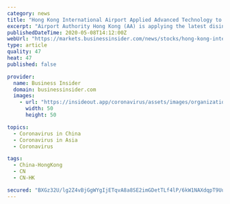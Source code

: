 ```yaml
---
category: news
title: "Hong Kong International Airport Applied Advanced Technology to Step Up Disinfection Against Virus"
excerpt: "Airport Authority Hong Kong (AA) is applying the latest disinfection technologies, including disinfection channels, antimicrobial coating and autonomous cleaning robots, at Hong Kong International Airport (HKIA) to protect passengers and airport staff from COVID-19 infection."
publishedDateTime: 2020-05-08T14:12:00Z
webUrl: "https://markets.businessinsider.com/news/stocks/hong-kong-international-airport-applied-advanced-technology-to-step-up-disinfection-against-virus-1029182363"
type: article
quality: 47
heat: 47
published: false

provider:
  name: Business Insider
  domain: businessinsider.com
  images:
    - url: "https://insideout.app/coronavirus/assets/images/organizations/businessinsider.com-50x50.jpg"
      width: 50
      height: 50

topics:
  - Coronavirus in China
  - Coronavirus in Asia
  - Coronavirus

tags:
  - China-HongKong
  - CN
  - CN-HK

secured: "BXGz32U/lg2Z4vBjGgWYgIjETqvA8a8SE2imGDetTLf4lP/6kW1NAXdqpT9UuOE34a9IUeBNKN+fPTGqRjG6vR4d3yzCSkCZq7x2U2YRyZfetjx7ykoRQ0u4j7kn0JCxu7qVXK7Fqi626XvDSwM/Rl4actHDFyC8gjZyH7dquX1sDtb8ALD57/fZx6+QxfP7TvITEhAplRgXypkIW+qgZDF7+Xdz/+mnlay6RJOen7GtYVUruTYV2tsOrNZm84hEfugwqda94pRbVOMWfH3L+xDx81Dca0F2icyZv2lsq/Lc8oW8jIR8m8T9BK4iYRuH;XXgdm47DlrX4jqoi8rPOFQ=="
---
```


